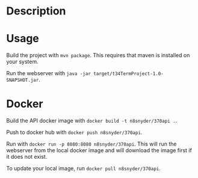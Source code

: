 # Description

# Usage
Build the project with `mvn package`. This requires that maven is installed on your system.

Run the webserver with `java -jar target/t34TermProject-1.0-SNAPSHOT.jar`.

# Docker
Build the API docker image with `docker build -t n8snyder/370api .`.

Push to docker hub with `docker push n8snyder/370api`.

Run with `docker run -p 8080:8080 n8snyder/370api`. This will run the webserver from the local docker image and will download the image first if it does not exist.

To update your local image, run `docker pull n8snyder/370api`.
